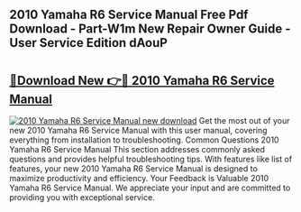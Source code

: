 ## 2010 Yamaha R6 Service Manual Free Pdf Download - Part-W1m New Repair Owner Guide - User Service Edition dAouP

# <h2><a href="http://bc28539.oget.top/?id=2010+Yamaha+R6+Service+Manual">🔗Download New 👉🔴 2010 Yamaha R6 Service Manual</a></h2>

[![2010 Yamaha R6 Service Manual new download](https://i.imgur.com/5g1atiW.png)](http://bc28539.oget.top/?id=2010+Yamaha+R6+Service+Manual)
Get the most out of your new 2010 Yamaha R6 Service Manual with this user manual, covering everything from installation to troubleshooting. Common Questions 2010 Yamaha R6 Service Manual This section addresses commonly asked questions and provides helpful troubleshooting tips. With features like list of features, your new 2010 Yamaha R6 Service Manual is designed to maximize productivity and efficiency. Your Feedback is Valuable 2010 Yamaha R6 Service Manual. We appreciate your input and are committed to providing you with exceptional service.
